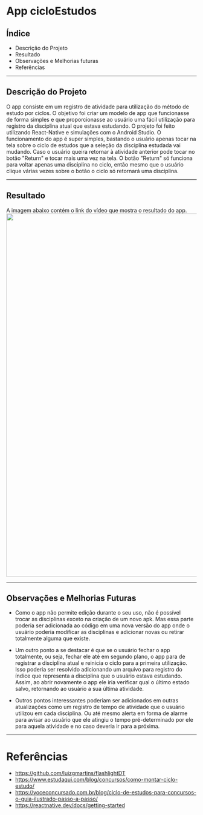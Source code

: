 # App cicloEstudos

## Índice

- Descrição do Projeto
- Resultado
- Observações e Melhorias futuras
- Referências

-----------------
## Descrição do Projeto 
O app consiste em um registro de atividade para utilização do método de estudo por ciclos. O objetivo foi criar um modelo de app que funcionasse de forma simples e que proporcionasse ao usuário uma fácil utilização para registro da disciplina atual que estava estudando.
O projeto foi feito utilizando React-Native e simulações com o Android Studio. O funcionamento do app é super simples, bastando o usuário apenas tocar na tela sobre o ciclo de estudos que a seleção da disciplina estudada vai mudando. Caso o usuário queira retornar à atividade anterior pode tocar no botão "Return" e tocar mais uma vez na tela. O botão "Return" só funciona para voltar apenas uma disciplina no ciclo, então mesmo que o usuário clique várias vezes sobre o botão o ciclo só retornará uma disciplina.

-----------------
## Resultado

A imagem abaixo contém o link do vídeo que mostra o resultado do app.
  [<img src="https://user-images.githubusercontent.com/95441484/172374548-a2018f11-ee2f-4019-be71-a9775d193a9a.jpg" width="533" height="960">](https://drive.google.com/file/d/1dcnehCKT2y9xntCPH660-QObfeNHtMhz/view?usp=sharing)

-----------------
## Observações e Melhorias Futuras

- Como o app não permite edição durante o seu uso, não é possível trocar as disciplinas exceto na criação de um novo apk. Mas essa parte poderia ser adicionada ao código em uma nova versão do app onde o usuário poderia modificar as disciplinas e adicionar novas ou retirar totalmente alguma que existe.

- Um outro ponto a se destacar é que se o usuário fechar o app totalmente, ou seja, fechar ele até em segundo plano, o app para de registrar a disciplina atual e reinicia o ciclo para a primeira utilização. Isso poderia ser resolvido adicionando um arquivo para registro do índice que representa a disciplina que o usuário estava estudando. Assim, ao abrir novamente o app ele iria verificar qual o último estado salvo, retornando ao usuário a sua última atividade.

- Outros pontos interessantes poderiam ser adicionados em outras atualizações como um registro de tempo de atividade que o usuário utilizou em cada disciplina. Ou até mesmo alerta em forma de alarme para avisar ao usuário que ele atingiu o tempo pré-determinado por ele para aquela atividade e no caso deveria ir para a próxima.

-----------------
# Referências

- https://github.com/luizgmartins/flashlightDT
- https://www.estudaqui.com/blog/concursos/como-montar-ciclo-estudo/
- https://voceconcursado.com.br/blog/ciclo-de-estudos-para-concursos-o-guia-ilustrado-passo-a-passo/
- https://reactnative.dev/docs/getting-started 
